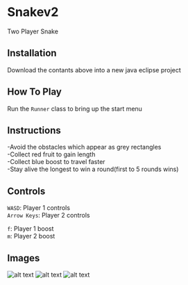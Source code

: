 # Snakev2
Two Player Snake

## Installation
Download the contants above into a new java eclipse project

## How To Play
Run the ```Runner``` class to bring up the start menu

## Instructions
-Avoid the obstacles which appear as grey rectangles  
-Collect red fruit to gain length  
-Collect blue boost to travel faster  
-Stay alive the longest to win a round(first to 5 rounds wins)  

## Controls
```WASD```: Player 1 controls  
```Arrow Keys```: Player 2 controls  

```f```: Player 1 boost  
```m```: Player 2 boost  

## Images
![alt text](https://user-images.githubusercontent.com/16503485/28979307-5f2fe396-7917-11e7-9983-5cb340d53a1b.png)
![alt text](https://user-images.githubusercontent.com/16503485/28979310-60582288-7917-11e7-9405-e9133e109b23.png)
![alt text](https://user-images.githubusercontent.com/16503485/28979311-61439dbc-7917-11e7-8703-f36462c30e50.png)
